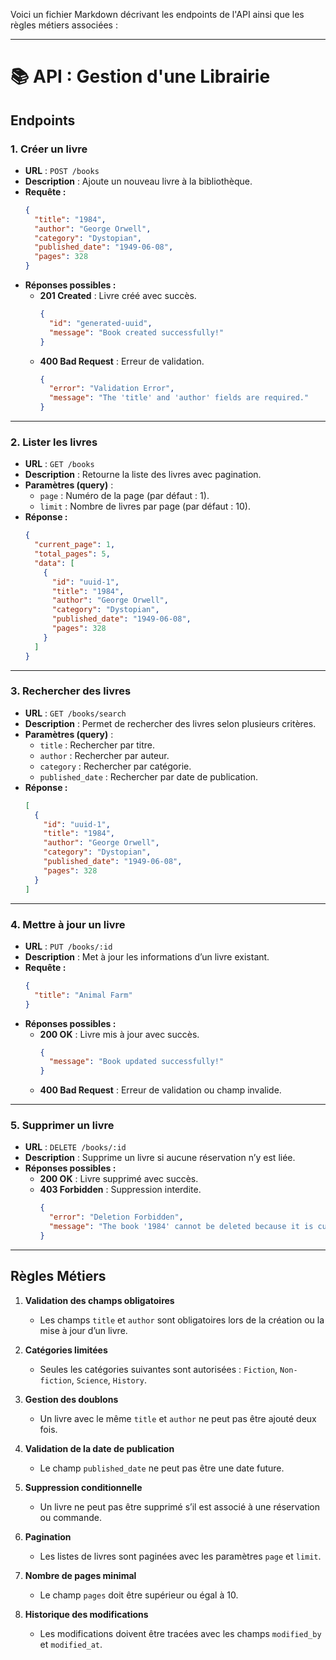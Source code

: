 Voici un fichier Markdown décrivant les endpoints de l'API ainsi que les règles métiers associées :

---

# 📚 API : Gestion d'une Librairie

## **Endpoints**

### **1. Créer un livre**
- **URL** : `POST /books`
- **Description** : Ajoute un nouveau livre à la bibliothèque.
- **Requête :**
  ```json
  {
    "title": "1984",
    "author": "George Orwell",
    "category": "Dystopian",
    "published_date": "1949-06-08",
    "pages": 328
  }
  ```  
- **Réponses possibles :**
    - **201 Created** : Livre créé avec succès.
      ```json
      {
        "id": "generated-uuid",
        "message": "Book created successfully!"
      }
      ```
    - **400 Bad Request** : Erreur de validation.
      ```json
      {
        "error": "Validation Error",
        "message": "The 'title' and 'author' fields are required."
      }
      ```

---

### **2. Lister les livres**
- **URL** : `GET /books`
- **Description** : Retourne la liste des livres avec pagination.
- **Paramètres (query)** :
    - `page` : Numéro de la page (par défaut : 1).
    - `limit` : Nombre de livres par page (par défaut : 10).
- **Réponse :**
  ```json
  {
    "current_page": 1,
    "total_pages": 5,
    "data": [
      {
        "id": "uuid-1",
        "title": "1984",
        "author": "George Orwell",
        "category": "Dystopian",
        "published_date": "1949-06-08",
        "pages": 328
      }
    ]
  }
  ```

---

### **3. Rechercher des livres**
- **URL** : `GET /books/search`
- **Description** : Permet de rechercher des livres selon plusieurs critères.
- **Paramètres (query)** :
    - `title` : Rechercher par titre.
    - `author` : Rechercher par auteur.
    - `category` : Rechercher par catégorie.
    - `published_date` : Rechercher par date de publication.
- **Réponse :**
  ```json
  [
    {
      "id": "uuid-1",
      "title": "1984",
      "author": "George Orwell",
      "category": "Dystopian",
      "published_date": "1949-06-08",
      "pages": 328
    }
  ]
  ```

---

### **4. Mettre à jour un livre**
- **URL** : `PUT /books/:id`
- **Description** : Met à jour les informations d’un livre existant.
- **Requête :**
  ```json
  {
    "title": "Animal Farm"
  }
  ```  
- **Réponses possibles :**
    - **200 OK** : Livre mis à jour avec succès.
      ```json
      {
        "message": "Book updated successfully!"
      }
      ```
    - **400 Bad Request** : Erreur de validation ou champ invalide.

---

### **5. Supprimer un livre**
- **URL** : `DELETE /books/:id`
- **Description** : Supprime un livre si aucune réservation n’y est liée.
- **Réponses possibles :**
    - **200 OK** : Livre supprimé avec succès.
    - **403 Forbidden** : Suppression interdite.
      ```json
      {
        "error": "Deletion Forbidden",
        "message": "The book '1984' cannot be deleted because it is currently reserved."
      }
      ```

---

## **Règles Métiers**

1. **Validation des champs obligatoires**
    - Les champs `title` et `author` sont obligatoires lors de la création ou la mise à jour d’un livre.

2. **Catégories limitées**
    - Seules les catégories suivantes sont autorisées : `Fiction`, `Non-fiction`, `Science`, `History`.

3. **Gestion des doublons**
    - Un livre avec le même `title` et `author` ne peut pas être ajouté deux fois.

4. **Validation de la date de publication**
    - Le champ `published_date` ne peut pas être une date future.

5. **Suppression conditionnelle**
    - Un livre ne peut pas être supprimé s’il est associé à une réservation ou commande.

6. **Pagination**
    - Les listes de livres sont paginées avec les paramètres `page` et `limit`.

7. **Nombre de pages minimal**
    - Le champ `pages` doit être supérieur ou égal à 10.

8. **Historique des modifications**
    - Les modifications doivent être tracées avec les champs `modified_by` et `modified_at`.
